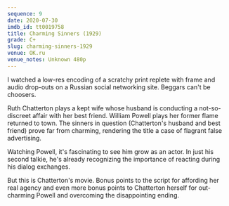 ```yaml
---
sequence: 9
date: 2020-07-30
imdb_id: tt0019758
title: Charming Sinners (1929)
grade: C+
slug: charming-sinners-1929
venue: OK.ru
venue_notes: Unknown 480p
---
```


I watched a low-res encoding of a scratchy print replete with frame and audio drop-outs on a Russian social networking site. Beggars can't be choosers.

Ruth Chatterton plays a kept wife whose husband is conducting a not-so-discreet affair with her best friend. William Powell plays her former flame returned to town. The sinners in question (Chatterton's husband and best friend) prove far from charming, rendering the title a case of flagrant false advertising.

Watching Powell, it's fascinating to see him grow as an actor. In just his second talkie, he's already recognizing the importance of reacting during his dialog exchanges.

But this is Chatterton's movie. Bonus points to the script for affording her real agency and even more bonus points to Chatterton herself for out-charming Powell and overcoming the disappointing ending.

